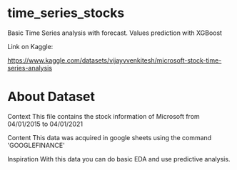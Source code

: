 # time_series_stocks
Basic Time Series analysis with forecast. Values prediction with XGBoost

Link on Kaggle:

https://www.kaggle.com/datasets/vijayvvenkitesh/microsoft-stock-time-series-analysis

# About Dataset
Context
This file contains the stock information of Microsoft from 04/01/2015 to 04/01/2021

Content
This data was acquired in google sheets using the command 'GOOGLEFINANCE'

Inspiration
With this data you can do basic EDA and use predictive analysis.